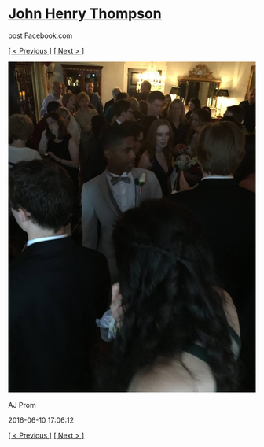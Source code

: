 # [John Henry Thompson](../README.md)
post Facebook.com

[[ < Previous ]](2016-06-10-27.md) [[ Next > ]](2016-06-10-29.md)

[![](../media/2016-06-10/AJ-Prom-26.jpg)](../README.md)

AJ Prom

2016-06-10 17:06:12

[[ < Previous ]](2016-06-10-27.md) [[ Next > ]](2016-06-10-29.md)